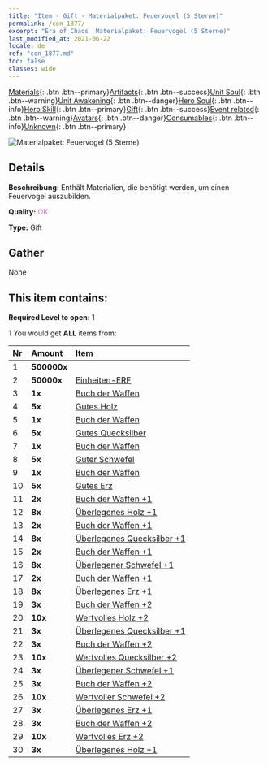 ```yaml
---
title: "Item - Gift - Materialpaket: Feuervogel (5 Sterne)"
permalink: /con_1877/
excerpt: "Era of Chaos  Materialpaket: Feuervogel (5 Sterne)"
last_modified_at: 2021-06-22
locale: de
ref: "con_1877.md"
toc: false
classes: wide
---
```

 [Materials](/ItemsDE/){: .btn .btn--primary}[Artifacts](/ItemsDE/Artifacts/){: .btn .btn--success}[Unit Soul](/ItemsDE/UnitSoul/){: .btn .btn--warning}[Unit Awakening](/ItemsDE/UnitAwakening/){: .btn .btn--danger}[Hero Soul](/ItemsDE/HeroSoul/){: .btn .btn--info}[Hero Skill](/ItemsDE/HeroSkill/){: .btn .btn--primary}[Gift](/ItemsDE/Gift/){: .btn .btn--success}[Event related](/ItemsDE/Events/){: .btn .btn--warning}[Avatars](/ItemsDE/Avatars/){: .btn .btn--danger}[Consumables](/ItemsDE/Consumables/){: .btn .btn--info}[Unknown](/ItemsDE/Unknown/){: .btn .btn--primary}

 ![Materialpaket: Feuervogel (5 Sterne)](/images/t/i_907500.png)

## Details
 **Beschreibung:** Enthält Materialien, die benötigt werden, um einen Feuervogel auszubilden.

 **Quality:** <span style="color: #DA70D6">OK</span>

 **Type:** Gift

## Gather

  None

## This item contains:

 **Required Level to open:** 1

 1 You would get **ALL** items  from:

  | Nr | Amount |     Item    |
  |:---|:-------|:------------|
  | 1 |  **500000x** | <i class="fas fa-coins"/> |  | 
  | 2 |  **50000x** | [Einheiten-ERF](/ItemsDE/con_902/) |  | 
  | 3 |  **1x** | [Buch der Waffen](/ItemsDE/mat_18/) |  | 
  | 4 |  **5x** | [Gutes Holz](/ItemsDE/mat_13/) |  | 
  | 5 |  **1x** | [Buch der Waffen](/ItemsDE/mat_18/) |  | 
  | 6 |  **5x** | [Gutes Quecksilber](/ItemsDE/mat_14/) |  | 
  | 7 |  **1x** | [Buch der Waffen](/ItemsDE/mat_18/) |  | 
  | 8 |  **5x** | [Guter Schwefel](/ItemsDE/mat_15/) |  | 
  | 9 |  **1x** | [Buch der Waffen](/ItemsDE/mat_18/) |  | 
  | 10 |  **5x** | [Gutes Erz](/ItemsDE/mat_12/) |  | 
  | 11 |  **2x** | [Buch der Waffen +1](/ItemsDE/mat_25/) |  | 
  | 12 |  **8x** | [Überlegenes Holz +1](/ItemsDE/mat_20/) |  | 
  | 13 |  **2x** | [Buch der Waffen +1](/ItemsDE/mat_25/) |  | 
  | 14 |  **8x** | [Überlegenes Quecksilber +1](/ItemsDE/mat_21/) |  | 
  | 15 |  **2x** | [Buch der Waffen +1](/ItemsDE/mat_25/) |  | 
  | 16 |  **8x** | [Überlegener Schwefel +1](/ItemsDE/mat_22/) |  | 
  | 17 |  **2x** | [Buch der Waffen +1](/ItemsDE/mat_25/) |  | 
  | 18 |  **8x** | [Überlegenes Erz +1](/ItemsDE/mat_19/) |  | 
  | 19 |  **3x** | [Buch der Waffen +2](/ItemsDE/mat_32/) |  | 
  | 20 |  **10x** | [Wertvolles Holz +2](/ItemsDE/mat_27/) |  | 
  | 21 |  **3x** | [Überlegenes Quecksilber +1](/ItemsDE/mat_21/) |  | 
  | 22 |  **3x** | [Buch der Waffen +2](/ItemsDE/mat_32/) |  | 
  | 23 |  **10x** | [Wertvolles Quecksilber +2](/ItemsDE/mat_28/) |  | 
  | 24 |  **3x** | [Überlegener Schwefel +1](/ItemsDE/mat_22/) |  | 
  | 25 |  **3x** | [Buch der Waffen +2](/ItemsDE/mat_32/) |  | 
  | 26 |  **10x** | [Wertvoller Schwefel +2](/ItemsDE/mat_29/) |  | 
  | 27 |  **3x** | [Überlegenes Erz +1](/ItemsDE/mat_19/) |  | 
  | 28 |  **3x** | [Buch der Waffen +2](/ItemsDE/mat_32/) |  | 
  | 29 |  **10x** | [Wertvolles Erz +2](/ItemsDE/mat_26/) |  | 
  | 30 |  **3x** | [Überlegenes Holz +1](/ItemsDE/mat_20/) |  | 

